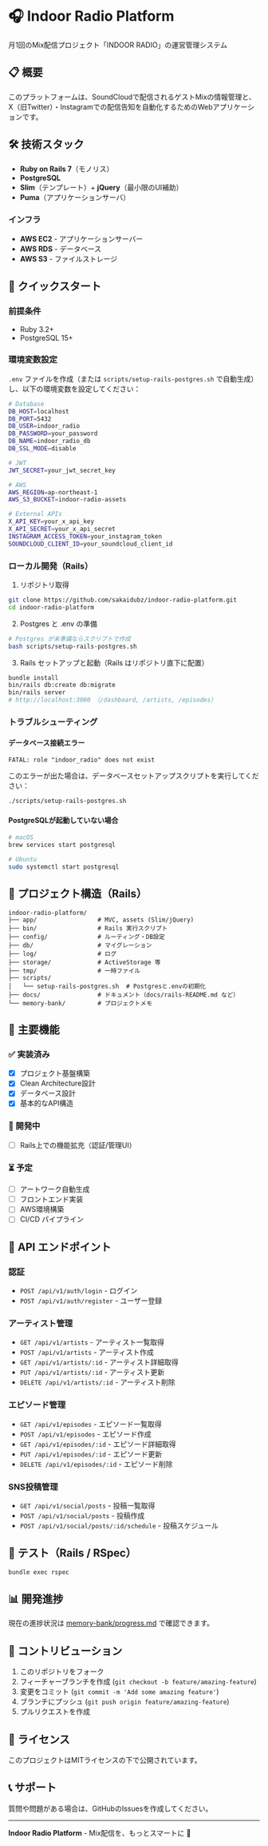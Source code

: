 # 🎧 Indoor Radio Platform

月1回のMix配信プロジェクト「INDOOR RADIO」の運営管理システム

## 📋 概要

このプラットフォームは、SoundCloudで配信されるゲストMixの情報管理と、X（旧Twitter）・Instagramでの配信告知を自動化するためのWebアプリケーションです。

## 🛠 技術スタック

- **Ruby on Rails 7**（モノリス）
- **PostgreSQL**
- **Slim**（テンプレート）+ **jQuery**（最小限のUI補助）
- **Puma**（アプリケーションサーバ）

### インフラ
- **AWS EC2** - アプリケーションサーバー
- **AWS RDS** - データベース
- **AWS S3** - ファイルストレージ

## 🚀 クイックスタート

### 前提条件
- Ruby 3.2+
- PostgreSQL 15+

### 環境変数設定

`.env` ファイルを作成（または `scripts/setup-rails-postgres.sh` で自動生成）し、以下の環境変数を設定してください：

```bash
# Database
DB_HOST=localhost
DB_PORT=5432
DB_USER=indoor_radio
DB_PASSWORD=your_password
DB_NAME=indoor_radio_db
DB_SSL_MODE=disable

# JWT
JWT_SECRET=your_jwt_secret_key

# AWS
AWS_REGION=ap-northeast-1
AWS_S3_BUCKET=indoor-radio-assets

# External APIs
X_API_KEY=your_x_api_key
X_API_SECRET=your_x_api_secret
INSTAGRAM_ACCESS_TOKEN=your_instagram_token
SOUNDCLOUD_CLIENT_ID=your_soundcloud_client_id
```

### ローカル開発（Rails）

1. リポジトリ取得
```bash
git clone https://github.com/sakaidubz/indoor-radio-platform.git
cd indoor-radio-platform
```

2. Postgres と .env の準備
```bash
# Postgres が未準備ならスクリプトで作成
bash scripts/setup-rails-postgres.sh
```

3. Rails セットアップと起動（Rails はリポジトリ直下に配置）
```bash
bundle install
bin/rails db:create db:migrate
bin/rails server
# http://localhost:3000 （/dashboard, /artists, /episodes）
```

### トラブルシューティング

#### データベース接続エラー
```
FATAL: role "indoor_radio" does not exist
```
このエラーが出た場合は、データベースセットアップスクリプトを実行してください：
```bash
./scripts/setup-rails-postgres.sh
```

#### PostgreSQLが起動していない場合
```bash
# macOS
brew services start postgresql

# Ubuntu
sudo systemctl start postgresql
```

## 📁 プロジェクト構造（Rails）

```
indoor-radio-platform/
├── app/                 # MVC, assets (Slim/jQuery)
├── bin/                 # Rails 実行スクリプト
├── config/              # ルーティング・DB設定
├── db/                  # マイグレーション
├── log/                 # ログ
├── storage/             # ActiveStorage 等
├── tmp/                 # 一時ファイル
├── scripts/
│   └── setup-rails-postgres.sh  # Postgresと.envの初期化
├── docs/                # ドキュメント（docs/rails-README.md など）
└── memory-bank/         # プロジェクトメモ
```

## 🎯 主要機能

### ✅ 実装済み
- [x] プロジェクト基盤構築
- [x] Clean Architecture設計
- [x] データベース設計
- [x] 基本的なAPI構造

### 🔄 開発中
- [ ] Rails上での機能拡充（認証/管理UI）

### ⏳ 予定
- [ ] アートワーク自動生成
- [ ] フロントエンド実装
- [ ] AWS環境構築
- [ ] CI/CD パイプライン

## 🔌 API エンドポイント

### 認証
- `POST /api/v1/auth/login` - ログイン
- `POST /api/v1/auth/register` - ユーザー登録

### アーティスト管理
- `GET /api/v1/artists` - アーティスト一覧取得
- `POST /api/v1/artists` - アーティスト作成
- `GET /api/v1/artists/:id` - アーティスト詳細取得
- `PUT /api/v1/artists/:id` - アーティスト更新
- `DELETE /api/v1/artists/:id` - アーティスト削除

### エピソード管理
- `GET /api/v1/episodes` - エピソード一覧取得
- `POST /api/v1/episodes` - エピソード作成
- `GET /api/v1/episodes/:id` - エピソード詳細取得
- `PUT /api/v1/episodes/:id` - エピソード更新
- `DELETE /api/v1/episodes/:id` - エピソード削除

### SNS投稿管理
- `GET /api/v1/social/posts` - 投稿一覧取得
- `POST /api/v1/social/posts` - 投稿作成
- `POST /api/v1/social/posts/:id/schedule` - 投稿スケジュール

## 🧪 テスト（Rails / RSpec）

```bash
bundle exec rspec
```

## 📊 開発進捗

現在の進捗状況は [memory-bank/progress.md](memory-bank/progress.md) で確認できます。

## 🤝 コントリビューション

1. このリポジトリをフォーク
2. フィーチャーブランチを作成 (`git checkout -b feature/amazing-feature`)
3. 変更をコミット (`git commit -m 'Add some amazing feature'`)
4. ブランチにプッシュ (`git push origin feature/amazing-feature`)
5. プルリクエストを作成

## 📄 ライセンス

このプロジェクトはMITライセンスの下で公開されています。

## 📞 サポート

質問や問題がある場合は、GitHubのIssuesを作成してください。

---

**Indoor Radio Platform** - Mix配信を、もっとスマートに 🎵
